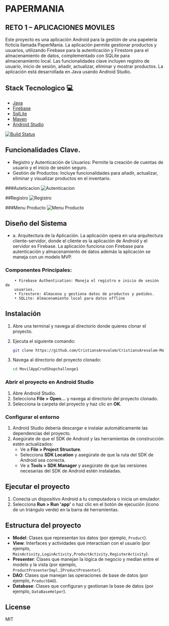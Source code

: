 # PAPERMANIA
## RETO 1 – APLICACIONES MOVILES
 Este proyecto es una aplicación Android para la gestión de una papelería ficticia llamada PaperMania. La aplicación permite gestionar productos y usuarios, utilizando Firebase para la autenticación y Firestore para el almacenamiento de datos, complementado con SQLite para almacenamiento local. Las funcionalidades clave incluyen registro de usuario, inicio de sesión, añadir, actualizar, eliminar y mostrar productos. La aplicación está desarrollada en Java usando Android Studio.

## Stack Tecnologico 💻
- [Java](https://www.java.com/es/)
- [Firebase ](https://spring.io/projects/spring-data-jpa)
- [SqlLite](https://www.sqlite.org/)
- [Maven](https://maven.apache.org/)
- [Android Studio](https://developer.android.com/studio?hl=es-419)

[![Build Status](https://travis-ci.org/joemccann/dillinger.svg?branch=master)](https://travis-ci.org/joemccann/dillinger)

## Funcionalidades Clave.
- Registro y Autenticación de Usuarios: Permite la creación de cuentas de 
usuario y el inicio de sesión seguro.
- Gestión de Productos: Incluye funcionalidades para añadir, actualizar, 
eliminar y visualizar productos en el inventario.

###Auteticacion
![Autenticacion](/Assets/login-error.gif)

##Registro
![Registro](/Assets/menu-registro.gif)

###Menu Producto
![Menu Producto](/Assets/menu-producto.gif)



## Diseño del Sistema
- a. Arquitectura de la Aplicación.
    La aplicación opera en una arquitectura cliente-servidor, donde el cliente es 
    la aplicación de Android y el servidor es Firebase. La aplicación funciona con Firebase para autenticación y almacenamiento de datos además la aplicación se maneja con un modelo MVP.
### Componentes Principales:
        • Firebase Authentication: Maneja el registro e inicio de sesión de 
        usuarios.
        • Firestore: Almacena y gestiona datos de productos y pedidos.
        • SQLite: Almacenamiento local para datos offline


## Instalación
1. Abre una terminal y navega al directorio donde quieres clonar el proyecto.
2. Ejecuta el siguiente comando:

    ```bash
    git clone https://github.com/CristiansArevalom/CristiansArevalom-MovilAppCrudShopchallenge1.git
    ```

3. Navega al directorio del proyecto clonado:

    ```bash
    cd MovilAppCrudShopchallenge1
    ```

### Abrir el proyecto en Android Studio

1. Abre Android Studio.
2. Selecciona **File > Open...** y navega al directorio del proyecto clonado.
3. Selecciona la carpeta del proyecto y haz clic en **OK**.

### Configurar el entorno

1. Android Studio debería descargar e instalar automáticamente las dependencias del proyecto.
2. Asegúrate de que el SDK de Android y las herramientas de construcción estén actualizados:
    - Ve a **File > Project Structure**.
    - Selecciona **SDK Location** y asegúrate de que la ruta del SDK de Android sea correcta.
    - Ve a **Tools > SDK Manager** y asegúrate de que las versiones necesarias del SDK de Android estén instaladas.

## Ejecutar el proyecto

1. Conecta un dispositivo Android a tu computadora o inicia un emulador.
2. Selecciona **Run > Run 'app'** o haz clic en el botón de ejecución (ícono de un triángulo verde) en la barra de herramientas.

## Estructura del proyecto

- **Model**: Clases que representan los datos (por ejemplo, `Product`).
- **View**: Interfaces y actividades que interactúan con el usuario (por ejemplo, `MainActivity,LoginActivity,ProductActivity,RegisterActivity`).
- **Presenter**: Clases que manejan la lógica de negocio y median entre el modelo y la vista (por ejemplo, `ProductPresenterImpl,IProductPresenter`).
- **DAO**: Clases que manejan las operaciones de base de datos (por ejemplo, `ProductDAO`).
- **Database**: Clases que configuran y gestionan la base de datos (por ejemplo, `DataBaseHelper`).

## License

MIT
